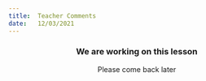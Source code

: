 ```yaml
---
title:  Teacher Comments
date:   12/03/2021
---
```


### <center>We are working on this lesson</center>
<center>Please come back later</center>